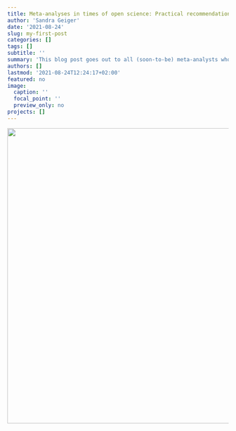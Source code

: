 ```yaml
---
title: Meta-analyses in times of open science: Practical recommendations from my first meta-analysis
author: 'Sandra Geiger'
date: '2021-08-24'
slug: my-first-post
categories: []
tags: []
subtitle: ''
summary: 'This blog post goes out to all (soon-to-be) meta-analysts who are looking for ways to make their projects more reusable, transparent, and sustainable.'
authors: []
lastmod: '2021-08-24T12:24:17+02:00'
featured: no
image:
  caption: ''
  focal_point: ''
  preview_only: no
projects: []
---
```


<img src="{{< blogdown/postref >}}index_files/figure-html/unnamed-chunk-1-1.png" width="672" />

